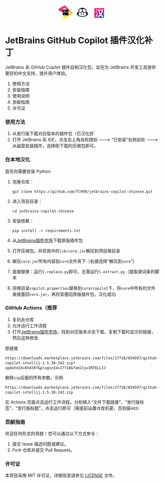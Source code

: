 <div style="display: flex; justify-content: center; align-items: center;">
  <a href="https://www.jetbrains.com/zh-cn"><img src="https://github.com/devicons/devicon/blob/master/icons/jetbrains/jetbrains-original.svg" title="JetBrains" alt="JetBrains" width="55" height="55"/></a>
  <a href="https://plugins.jetbrains.com/plugin/17718-github-copilot"><img src="pluginIcon.svg" title="GitHub Copilot 插件" alt="Copilot" width="55" height="55"/></a>
  <img src="zh.svg" title="简体中文"  alt="Chinese" width="55" height="55"/>
</div>

# JetBrains GitHub Copilot 插件汉化补丁

JetBrains 系 GitHub Copilot 插件自制汉化包，旨在为 JetBrains 开发工具提供更好的中文支持，提升用户体验。

1. 使用方法
2. 安装指南
3. 使用说明
4. 贡献指南
5. 许可证

### 使用方法

1. 从发行版下载对应版本的插件包（已汉化好
2. 打开 JetBrains 系 IDE，点击右上角齿轮图标 ---> “已安装”右侧齿轮 ---> 从磁盘安装插件，选择刚下载的压缩包即可。

### 在本地汉化

首先你需要安装 Python

1. 克隆仓库：
   
    ```
    git clone https://github.com/TC999/jetbrains-copilot-chinese.git
    ```
    
3. 进入项目目录：
   
    ```
    cd jetbrains-copilot-chinese
    ```
    
4. 安装依赖：
   
    ```
    pip install -r requirements.txt
    ```
    
5. 从[JetBrains插件市场](https://plugins.jetbrains.com/plugin/17718-github-copilot/versions)下载原版插件包
6. 打开压缩包，并将其中的`lib/core.jar`解压到项目根目录
7. 解压`core.jar`所有内容到`core`文件夹下（右键选择“解压到`core`”)
8. 直接替换：运行`2.replace.py`即可，无需运行`1.extract.py`（提取源词条的脚本
9. 将根目录`copilot.properties`替换到`core/copilot`下，将`core`中所有的文件直接塞回`core.jar`，再将其塞回原版插件包，汉化成功

### GitHub Actions（推荐
1. 复刻此仓库
2. 允许运行工作流程
3. 打开[JetBrains插件市场](https://plugins.jetbrains.com/plugin/17718-github-copilot/versions)，找到对应版本点击下载，复制下载时显示的链接，然后这样修改

原链接

```
https://downloads.marketplace.jetbrains.com/files/17718/654597/github-copilot-intellij-1.5.30-242.zip?updateId=654597&pluginId=17718&family=INTELLIJ
```

删除`zip`后面的所有参数，示例
```
https://downloads.marketplace.jetbrains.com/files/17718/654597/github-copilot-intellij-1.5.30-242.zip
```

在 Actions 页面点击运行工作流程，分别填入“文件下载链接”、“发行版标签”、“发行版标题”，点击运行即可（需提前设置仓库机密，否则报`403`）

### 贡献指南
欢迎任何形式的贡献！您可以通过以下方式参与：
1. 提交 Issue 描述问题或建议。
2. Fork 仓库并提交 Pull Request。

### 许可证
本项目采用 MIT 许可证，详细信息请参见 [LICENSE](LICENSE) 文件。
